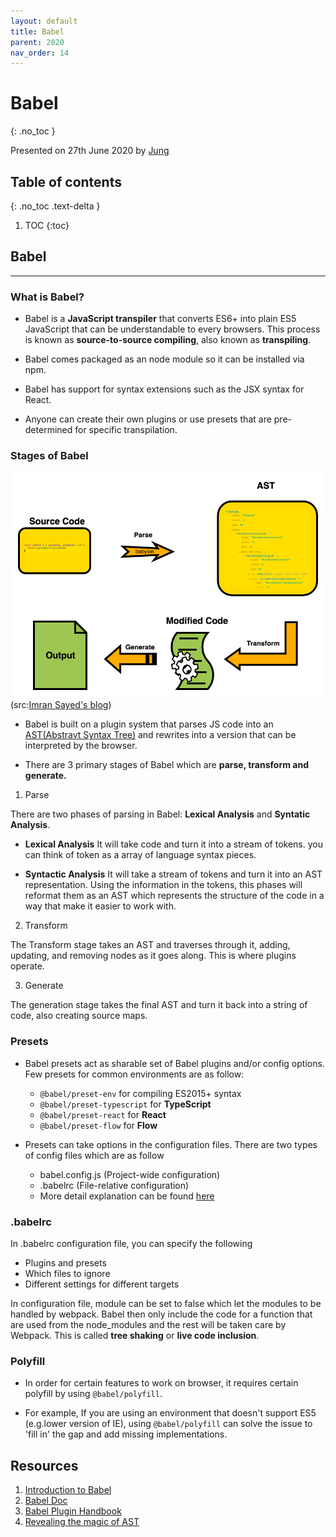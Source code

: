 ```yaml
---
layout: default
title: Babel 
parent: 2020
nav_order: 14
---
```


# Babel
{: .no_toc }

Presented on 27th June 2020 by [Jung](https://github.com/junglee1101)
## Table of contents
{: .no_toc .text-delta }

1. TOC
{:toc}

## Babel
----

### What is Babel?
- Babel is a **JavaScript transpiler** that converts ES6+ into plain ES5 JavaScript that can be understandable to every browsers. 
This process is known as **source-to-source compiling**, also known as **transpiling**.

- Babel comes packaged as an node module so it can be installed via npm. 

- Babel has support for syntax extensions such as the JSX syntax for React.

- Anyone can create their own plugins or use presets that are pre-determined for specific transpilation. 

### Stages of Babel

![Babel 3 stages](Babel_stages.png)(src:[Imran Sayed's blog](https://imranhsayed.medium.com/introduction-to-babel-28da5af7e056))

- Babel is built on a plugin system that parses JS code into an [AST(Abstravt Syntax Tree)](https://en.wikipedia.org/wiki/Abstract_syntax_tree) and rewrites into a version that can be interpreted by the browser. 

- There are 3 primary stages of Babel which are **parse, transform and generate.**

1. Parse

There are two phases of parsing in Babel: **Lexical Analysis** and **Syntatic Analysis**. 

- **Lexical Analysis** 
It will take code and turn it into a stream of tokens. you can think of token as a array of language syntax pieces. 

- **Syntactic Analysis** 
It will take a stream of tokens and turn it into an AST representation. Using the information in the tokens, this phases will reformat them as an AST which represents the structure of the code in a way that make it easier to work with. 

2. Transform

The Transform stage takes an AST and traverses through it, adding, updating, and removing nodes as it goes along. This is where plugins operate. 

3. Generate

The generation stage takes the final AST and turn it back into a string of code, also creating source maps. 

### Presets 
- Babel presets act as sharable set of Babel plugins and/or config options. Few presets for common environments are as follow: 
    - `@babel/preset-env` for compiling ES2015+ syntax
    - `@babel/preset-typescript` for **TypeScript**
    - `@babel/preset-react` for **React**
    - `@babel/preset-flow` for **Flow**

- Presets can take options in the configuration files. There are two types of config files which are as follow

    - babel.config.js (Project-wide configuration) 
    - .babelrc (File-relative configuration)
    - More detail explanation can be found [here](https://babeljs.io/docs/en/config-files#file-relative-configuration)

### .babelrc

In .babelrc configuration file, you can specify the following 

- Plugins and presets 
- Which files to ignore 
- Different settings for different targets 

In configuration file, module can be set to false which let the modules to be handled by webpack. Babel then only include the code for a function that are used from the node_modules and the rest will be taken care by Webpack. This is called **tree shaking** or **live code inclusion**. 

### Polyfill

- In order for certain features to work on browser, it requires certain polyfill by using `@babel/polyfill`. 

- For example, If you are using an environment that doesn't support ES5 (e.g.lower version of IE), using `@babel/polyfill` can solve the issue to 'fill in' the gap and add missing implementations. 


## Resources 
1. [Introduction to Babel](https://imranhsayed.medium.com/introduction-to-babel-28da5af7e056)
2. [Babel Doc](https://babeljs.io/docs/en/)
3. [Babel Plugin Handbook](https://nicedoc.io/thejameskyle/babel-handbook/translations/fa-IR/plugin-handbook.md)
4. [Revealing the magic of AST](https://dev.to/viveknayyar/revealing-the-magic-of-ast-by-writing-babel-plugins-1h01)